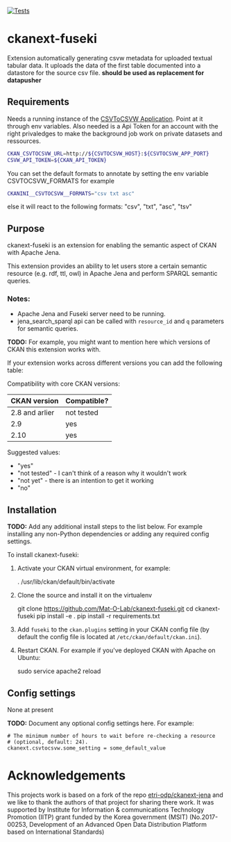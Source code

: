 [![Tests](https://github.com/Mat-O-Lab/ckanext-fuseki/workflows/Tests/badge.svg?branch=main)](https://github.com/Mat-O-Lab/ckanext-fuseki/actions)

# ckanext-fuseki

Extension automatically generating csvw metadata for uploaded textual tabular data. It uploads the data of the first table documented into a datastore for the source csv file.
**should be used as replacement for datapusher**

## Requirements
Needs a running instance of the [CSVToCSVW Application](https://github.com/Mat-O-Lab/CSVToCSVW). 
Point at it through env variables.
Also needed is a Api Token for an account with the right privaledges to make the background job work on private datasets and ressources.

```bash
CKAN_CSVTOCSVW_URL=http://${CSVTOCSVW_HOST}:${CSVTOCSVW_APP_PORT}
CSVW_API_TOKEN=${CKAN_API_TOKEN}
```

You can set the default formats to annotate by setting the env variable CSVTOCSVW_FORMATS for example
```bash
CKANINI__CSVTOCSVW__FORMATS="csv txt asc"
```
else it will react to the following  formats: "csv", "txt", "asc", "tsv"

## Purpose

ckanext-fuseki is an extension for enabling the semantic aspect of CKAN with Apache Jena.

This extension provides an ability to let users store a certain semantic resource (e.g. rdf, ttl, owl) in Apache Jena and perform SPARQL semantic queries.

### Notes:

* Apache Jena and Fuseki server need to be running.
* jena_search_sparql api can be called with ``resource_id`` and ``q`` parameters for semantic queries.

**TODO:** For example, you might want to mention here which versions of CKAN this
extension works with.

If your extension works across different versions you can add the following table:

Compatibility with core CKAN versions:

| CKAN version    | Compatible?   |
| --------------- | ------------- |
| 2.8 and arlier  | not tested    |
| 2.9             | yes    |
| 2.10            | yes    |

Suggested values:

* "yes"
* "not tested" - I can't think of a reason why it wouldn't work
* "not yet" - there is an intention to get it working
* "no"


## Installation

**TODO:** Add any additional install steps to the list below.
   For example installing any non-Python dependencies or adding any required
   config settings.

To install ckanext-fuseki:

1. Activate your CKAN virtual environment, for example:

     . /usr/lib/ckan/default/bin/activate

2. Clone the source and install it on the virtualenv

    git clone https://github.com/Mat-O-Lab/ckanext-fuseki.git
    cd ckanext-fuseki
    pip install -e .
	pip install -r requirements.txt

3. Add `fuseki` to the `ckan.plugins` setting in your CKAN
   config file (by default the config file is located at
   `/etc/ckan/default/ckan.ini`).

4. Restart CKAN. For example if you've deployed CKAN with Apache on Ubuntu:

     sudo service apache2 reload


## Config settings

None at present

**TODO:** Document any optional config settings here. For example:

	# The minimum number of hours to wait before re-checking a resource
	# (optional, default: 24).
	ckanext.csvtocsvw.some_setting = some_default_value

# Acknowledgements

This projects work is based on a fork of the repo [etri-odp/ckanext-jena](https://github.com/etri-odp/ckanext-jena) and we like to thank the authors of that project for sharing there work.
It was supported by Institute for Information & communications Technology Promotion (IITP) grant funded by the Korea government (MSIT) (No.2017-00253, Development of an Advanced Open Data Distribution Platform based on International Standards)
